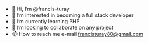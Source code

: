 - 👋 Hi, I’m @francis-turay
- 👀 I’m interested in becoming a full stack developer
- 🌱 I’m currently learning PHP 
- 💞️ I’m looking to collaborate on any project 
- 📫 How to reach me e-mail francisturay80@gmail.com

<!---
francis-turay/francis-turay is a ✨ special ✨ repository because its `README.md` (this file) appears on your GitHub profile.
You can click the Preview link to take a look at your changes.
--->
